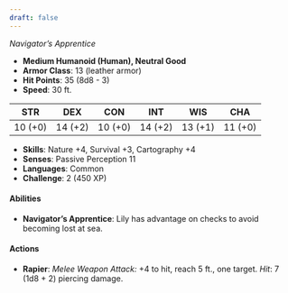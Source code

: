```yaml
---
draft: false
---
```


_Navigator’s Apprentice_

- **Medium Humanoid (Human), Neutral Good**
- **Armor Class**: 13 (leather armor)
- **Hit Points**: 35 (8d8 - 3)
- **Speed**: 30 ft.

|STR|DEX|CON|INT|WIS|CHA|
|---|---|---|---|---|---|
|10 (+0)|14 (+2)|10 (+0)|14 (+2)|13 (+1)|11 (+0)|

- **Skills**: Nature +4, Survival +3, Cartography +4
- **Senses**: Passive Perception 11
- **Languages**: Common
- **Challenge**: 2 (450 XP)

#### **Abilities**

- **Navigator’s Apprentice**: Lily has advantage on checks to avoid becoming lost at sea.

#### **Actions**

- **Rapier**: _Melee Weapon Attack:_ +4 to hit, reach 5 ft., one target. _Hit_: 7 (1d8 + 2) piercing damage.